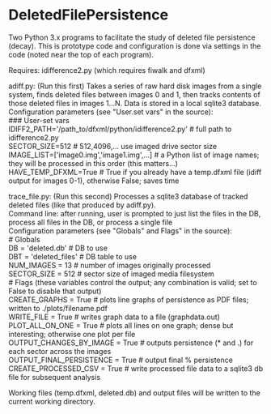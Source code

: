 # DeletedFilePersistence
Two Python 3.x programs to facilitate the study of deleted file persistence (decay). This is prototype code and configuration is done via settings in the code (noted near the top of each program).

Requires: idifference2.py (which requires fiwalk and dfxml)

adiff.py: (Run this first) Takes a series of raw hard disk images from a single system, finds deleted files between images 0 and 1, then tracks contents of those deleted files in images 1...N. Data is stored in a local sqlite3 database.  
  Configuration parameters (see "User.set vars" in the source):  
    ### User-set vars  
    IDIFF2_PATH='/path_to/dfxml/python/idifference2.py' # full path to idifference2.py  
    SECTOR_SIZE=512 # 512,4096,... use imaged drive sector size  
    IMAGE_LIST=['image0.img','image1.img',...] # a Python list of image names; they will be processed in this order (this matters...)  
    HAVE_TEMP_DFXML=True # True if you already have a temp.dfxml file (idiff output for images 0-1), otherwise False; saves time  

trace_file.py: (Run this second) Processes a sqlite3 database of tracked deleted files (like that produced by adiff.py).  
  Command line: after running, user is prompted to just list the files in the DB, process all files in the DB, or process a single file  
  Configuration parameters (see "Globals" and Flags" in the source):  
    # Globals  
    DB = 'deleted.db' # DB to use  
    DBT = 'deleted_files' # DB table to use  
    NUM_IMAGES = 13 # number of images originally processed  
    SECTOR_SIZE = 512 # sector size of imaged media filesystem  
    # Flags (these variables control the output; any combination is valid; set to False to disable that output)  
    CREATE_GRAPHS = True # plots line graphs of persistence as PDF files; written to ./plots/filename.pdf  
    WRITE_FILE = True # writes graph data to a file (graphdata.out)  
    PLOT_ALL_ON_ONE = True # plots all lines on one graph; dense but interesting; otherwise one plot per file  
    OUTPUT_CHANGES_BY_IMAGE = True # outputs persistence (* and .) for each sector across the images  
    OUTPUT_FINAL_PERSISTENCE = True # output final % persistence  
    CREATE_PROCESSED_CSV = True # write processed file data to a sqlite3 db file for subsequent analysis  

Working files (temp.dfxml, deleted.db) and output files will be written to the current working directory.  
